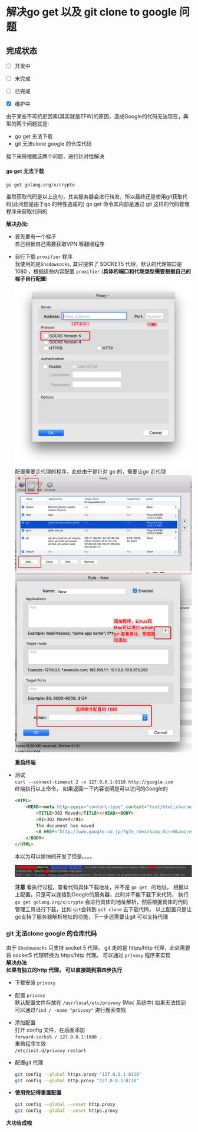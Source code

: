 # 解决go get 以及 git clone to google 问题 
## 完成状态  

- [ ] 开发中
- [ ] 未完成
- [ ] 已完成
- [x] 维护中


由于某些不可抗拒因素(其实就是ZFW)的原因，造成Google的代码无法现在，典型的两个问题就是:  
	
* go get 无法下载  
* git 无法clone google 的仓库代码

接下来将根据这两个问题，进行针对性解决  


#### go get 无法下载    
`go get golang.org/x/crypto`	

虽然获取代码是以上这句，其实服务器会进行转发，所以最终还是使用git获取代码(此问题是由于go 的特性造成的)  go get 命令其内部是通过 git 这样的代码管理程序来获取代码的   
	
__解决办法:__   
	
* 首先要有一个梯子  
	自己根据自己需要获取VPN 等翻墙程序  
* 自行下载 `proxifier` 程序     
	我使用的是`Shadowsocks`, 其只提供了 SOCKET5 代理，默认的代理端口是 1080 ，根据这些内容配置 `proxifier` (__具体的端口和代理类型需要根据自己的梯子自行配置__)  
	![](../../assets/gitbook/Snip20171113_1.png)
	配置需要走代理的程序，此处由于是针对 go 的，需要让go 走代理  
	![](../../assets/gitbook/Snip20171113_2.png)
	![](../../assets/gitbook/Snip20171113_4.png)
		
	__重启终端__  
* 测试  
	`curl --connect-timeout 2 -x 127.0.0.1:8118 http://google.com`  
	终端执行以上命令， 如果返回一下内容说明是可以访问的Google的  
		
	``` html
	<HTML>
		<HEAD><meta http-equiv="content-type" content="text/html;charset=utf-8">
			<TITLE>302 Moved</TITLE></HEAD><BODY>
			<H1>302 Moved</H1>
			The document has moved
			<A HREF="http://www.google.co.jp/?gfe_rd=cr&amp;dcr=0&amp;ei=Yv0IWqv4I7TEXufYjJAH">here</A>.
		</BODY>
	</HTML>
	```
		
	本以为可以愉快的开发了但是。。。。 
	
	![](../../assets/gitbook/Snip20171113_5.png)
	
	__注意__ 看执行过程，查看代码具体下载地址，并不是 `go get ` 的地址，
	根据以上配置，只是可以连接到Google的服务器，此时并不能下载下来代码， 执行`go get golang.org/x/crypto` 会进行具体的地址解析，然后根据具体的代码管理工具进行下载，比如 `git`会转到 `git clone` 去下载代码， 以上配置只是让go支持了服务器解析地址的功能，下一步还需要让git 可以支持代理  
	
	
	
### git 无法clone google 的仓库代码    
由于 `Shadowsocks` 只支持 socket 5 代理， git 走的是 https/http 代理，此处需要将 socket5 代理转换为 https/http 代理。 可以通过 `privoxy` 程序来实现  
__解决办法__  
	__如果有独立的http 代理， 可以直接跳到第四步执行__  
		
* 下载安装 `privoxy`  

* 配置 `privoxy`  
	默认配置文件存放在 `/usr/local/etc/privoxy` (Mac 系统中)
	如果无法找到 可以通过`find / -name "privoxy"` 进行搜索查找  
* 添加配置  
	打开 config 文件，在后面添加  
	`forward-socks5 / 127.0.0.1:1080 .`  
	重启程序生效  
	`/etc/init.d/privoxy restart`    
* 配置git 代理  
		
	```Bash
	git config --global https.proxy "127.0.0.1:8118"
	git config --global http.proxy "127.0.0.1:8118"
	```
* __使用完记得重置配置__  

	```Bash 
	git config --global --unset http.proxy
	git config --global --unset https.proxy
	```
	
__大功告成啦__  

	
	